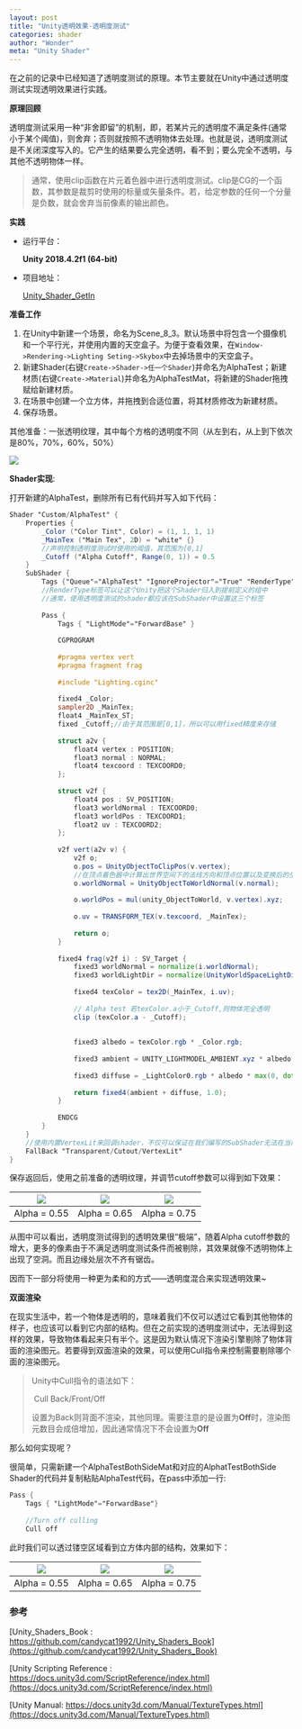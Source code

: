 ```yaml
---
layout: post
title: "Unity透明效果-透明度测试"
categories: shader
author: "Wonder"
meta: "Unity Shader"
---
```


在之前的记录中已经知道了透明度测试的原理。本节主要就在Unity中通过透明度测试实现透明效果进行实践。



**原理回顾**

透明度测试采用一种“非舍即留”的机制，即，若某片元的透明度不满足条件(通常小于某个阈值)，则舍弃；否则就按照不透明物体去处理。也就是说，透明度测试是不关闭深度写入的。它产生的结果要么完全透明，看不到；要么完全不透明，与其他不透明物体一样。



> 通常，使用clip函数在片元着色器中进行透明度测试。clip是CG的一个函数，其参数是裁剪时使用的标量或矢量条件。若，给定参数的任何一个分量是负数，就会舍弃当前像素的输出颜色。



**实践**



- 运行平台：

    **Unity 2018.4.2f1 (64-bit)**

- 项目地址：

    [Unity_Shader_GetIn](https://github.com/wonderly321/Unity_Shader_GetIn)



**准备工作**



1. 在Unity中新建一个场景，命名为Scene_8_3。默认场景中将包含一个摄像机和一个平行光，并使用内置的天空盒子。为便于查看效果，在`Window->Rendering->Lighting Seting->Skybox`中去掉场景中的天空盒子。
2. 新建Shader(右键`Create->Shader->任一个Shader`)并命名为AlphaTest；新建材质(右键`Create->Material`)并命名为AlphaTestMat，将新建的Shader拖拽赋给新建材质。
3. 在场景中创建一个立方体，并拖拽到合适位置，将其材质修改为新建材质。
4. 保存场景。

其他准备：一张透明纹理，其中每个方格的透明度不同（从左到右，从上到下依次是80%，70%，60%，50%）

![]({{site.url}}/assets/image/illustrations/6_2.png)

**Shader实现**:

打开新建的AlphaTest，删除所有已有代码并写入如下代码：

```glsl
Shader "Custom/AlphaTest" {
	Properties {
		_Color ("Color Tint", Color) = (1, 1, 1, 1)
		_MainTex ("Main Tex", 2D) = "white" {}
		//声明控制透明度测试时使用的阈值，其范围为[0,1]
		_Cutoff ("Alpha Cutoff", Range(0, 1)) = 0.5
	}
	SubShader {
		Tags {"Queue"="AlphaTest" "IgnoreProjector"="True" "RenderType"="TransparentCutout"}
		//RenderType标签可以让这个Unity把这个Shader归入到提前定义的组中
		//通常，使用透明度测试的shader都应该在SubShader中设置这三个标签
		
		Pass {
			Tags { "LightMode"="ForwardBase" }
			
			CGPROGRAM
			
			#pragma vertex vert
			#pragma fragment frag
			
			#include "Lighting.cginc"
			
			fixed4 _Color;
			sampler2D _MainTex;
			float4 _MainTex_ST;
			fixed _Cutoff;//由于其范围是[0,1]，所以可以用fixed精度来存储
			
			struct a2v {
				float4 vertex : POSITION;
				float3 normal : NORMAL;
				float4 texcoord : TEXCOORD0;
			};
			
			struct v2f {
				float4 pos : SV_POSITION;
				float3 worldNormal : TEXCOORD0;
				float3 worldPos : TEXCOORD1;
				float2 uv : TEXCOORD2;
			};
			
			v2f vert(a2v v) {
				v2f o;
				o.pos = UnityObjectToClipPos(v.vertex);
				//在顶点着色器中计算出世界空间下的法线方向和顶点位置以及变换后的坐标
				o.worldNormal = UnityObjectToWorldNormal(v.normal);
				
				o.worldPos = mul(unity_ObjectToWorld, v.vertex).xyz;
				
				o.uv = TRANSFORM_TEX(v.texcoord, _MainTex);
				
				return o;
			}
			
			fixed4 frag(v2f i) : SV_Target {
				fixed3 worldNormal = normalize(i.worldNormal);
				fixed3 worldLightDir = normalize(UnityWorldSpaceLightDir(i.worldPos));
				
				fixed4 texColor = tex2D(_MainTex, i.uv);
				
				// Alpha test 若texColor.a小于_Cutoff,则物体完全透明
				clip (texColor.a - _Cutoff);
				
				
				fixed3 albedo = texColor.rgb * _Color.rgb;
				
				fixed3 ambient = UNITY_LIGHTMODEL_AMBIENT.xyz * albedo;
				
				fixed3 diffuse = _LightColor0.rgb * albedo * max(0, dot(worldNormal, worldLightDir));
				
				return fixed4(ambient + diffuse, 1.0);
			}
			
			ENDCG
		}
	} 
	//使用内置VertexLit来回调shader，不仅可以保证在我们编写的SubShader无法在当前显卡上工作时可以有合适的替代shader,还可以保证使用透明度测试的物体可以正确的向其他物体投射阴影
	FallBack "Transparent/Cutout/VertexLit"
}
```



保存返回后，使用之前准备的透明纹理，并调节cutoff参数可以得到如下效果：

| ![]({{site.url}}/assets/image/illustrations/6_1_1.png) | ![]({{site.url}}/assets/image/illustrations/6_1_2.png) | ![]({{site.url}}/assets/image/illustrations/6_1_3.png) |
| :------------------------------------------: | :------------------------------------------: | :------------------------------------------: |
|                 Alpha = 0.55                 |                 Alpha = 0.65                 |                 Alpha = 0.75                 |



从图中可以看出，透明度测试得到的透明效果很“极端”，随着Alpha cutoff参数的增大，更多的像素由于不满足透明度测试条件而被剔除，其效果就像不透明物体上出现了空洞。而且边缘处层次不齐有锯齿。

因而下一部分将使用一种更为柔和的方式——透明度混合来实现透明效果~



**双面渲染**

在现实生活中，若一个物体是透明的，意味着我们不仅可以透过它看到其他物体的样子，也应该可以看到它内部的结构。但在之前实现的透明度测试中，无法得到这样的效果，导致物体看起来只有半个。这是因为默认情况下渲染引擎剔除了物体背面的渲染图元。若要得到双面渲染的效果，可以使用Cull指令来控制需要剔除哪个面的渲染图元。

> Unity中Cull指令的语法如下：
>
> ​	Cull  Back/Front/Off
>
> 设置为Back则背面不渲染，其他同理。需要注意的是设置为**Off**时，渲染图元数目会成倍增加，因此通常情况下不会设置为**Off**



那么如何实现呢？

很简单，只需新建一个AlphaTestBothSideMat和对应的AlphatTestBothSide Shader的代码并复制粘贴AlphaTest代码，在pass中添加一行:

```GLSL
Pass {
	Tags { "LightMode"="ForwardBase"}
	
	//Turn off culling
	Cull off

```

此时我们可以透过镂空区域看到立方体内部的结构，效果如下：

| ![]({{site.url}}/assets/image/illustrations/6_1_4.png) | ![]({{site.url}}/assets/image/illustrations/6_1_5.png) | ![]({{site.url}}/assets/image/illustrations/6_1_6.png) |
| :------------------------------------------: | :------------------------------------------: | :------------------------------------------: |
|                 Alpha = 0.55                 |                 Alpha = 0.65                 |                 Alpha = 0.75                 |





### 参考

[Unity_Shaders_Book : https://github.com/candycat1992/Unity_Shaders_Book](https://github.com/candycat1992/Unity_Shaders_Book)

[Unity Scripting Reference : https://docs.unity3d.com/ScriptReference/index.html](https://docs.unity3d.com/ScriptReference/index.html)

[Unity Manual: https://docs.unity3d.com/Manual/TextureTypes.html](https://docs.unity3d.com/Manual/TextureTypes.html)